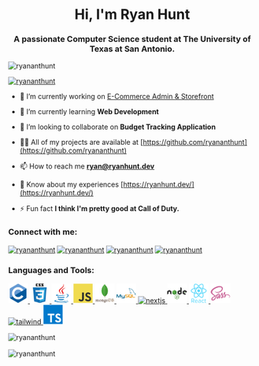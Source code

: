 <h1 align="center">Hi, I'm Ryan Hunt</h1>
<h3 align="center">A passionate Computer Science student at The University of Texas at San Antonio.</h3>

<p align="left"> <img src="https://komarev.com/ghpvc/?username=ryananthunt&label=Profile%20views&color=0e75b6&style=flat" alt="ryananthunt" /> </p>

<p align="left"> <a href="https://twitter.com/ryananthunt" target="blank"><img src="https://img.shields.io/twitter/follow/ryananthunt?logo=twitter&style=for-the-badge" alt="ryananthunt" /></a> </p>

- 🔭 I’m currently working on [E-Commerce Admin & Storefront](https://github.com/ryananthunt/crispydough-admin-cms)

- 🌱 I’m currently learning **Web Development**

- 👯 I’m looking to collaborate on **Budget Tracking Application**

- 👨‍💻 All of my projects are available at [https://github.com/ryananthunt](https://github.com/ryananthunt)

- 📫 How to reach me **ryan@ryanhunt.dev**

- 📄 Know about my experiences [https://ryanhunt.dev/](https://ryanhunt.dev/)

- ⚡ Fun fact **I think I'm pretty good at Call of Duty.**

<h3 align="left">Connect with me:</h3>
<p align="left">
<a href="https://twitter.com/ryananthunt" target="blank"><img align="center" src="https://raw.githubusercontent.com/rahuldkjain/github-profile-readme-generator/master/src/images/icons/Social/twitter.svg" alt="ryananthunt" height="30" width="40" /></a>
<a href="https://linkedin.com/in/ryananthunt" target="blank"><img align="center" src="https://raw.githubusercontent.com/rahuldkjain/github-profile-readme-generator/master/src/images/icons/Social/linked-in-alt.svg" alt="ryananthunt" height="30" width="40" /></a>
<a href="https://instagram.com/ryananthunt" target="blank"><img align="center" src="https://raw.githubusercontent.com/rahuldkjain/github-profile-readme-generator/master/src/images/icons/Social/instagram.svg" alt="ryananthunt" height="30" width="40" /></a>
<a href="https://www.hackerrank.com/ryananthunt" target="blank"><img align="center" src="https://raw.githubusercontent.com/rahuldkjain/github-profile-readme-generator/master/src/images/icons/Social/hackerrank.svg" alt="ryananthunt" height="30" width="40" /></a>
</p>

<h3 align="left">Languages and Tools:</h3>
<p align="left"> <a href="https://www.cprogramming.com/" target="_blank" rel="noreferrer"> <img src="https://raw.githubusercontent.com/devicons/devicon/master/icons/c/c-original.svg" alt="c" width="40" height="40"/> </a> <a href="https://www.w3schools.com/css/" target="_blank" rel="noreferrer"> <img src="https://raw.githubusercontent.com/devicons/devicon/master/icons/css3/css3-original-wordmark.svg" alt="css3" width="40" height="40"/> </a> <a href="https://www.java.com" target="_blank" rel="noreferrer"> <img src="https://raw.githubusercontent.com/devicons/devicon/master/icons/java/java-original.svg" alt="java" width="40" height="40"/> </a> <a href="https://developer.mozilla.org/en-US/docs/Web/JavaScript" target="_blank" rel="noreferrer"> <img src="https://raw.githubusercontent.com/devicons/devicon/master/icons/javascript/javascript-original.svg" alt="javascript" width="40" height="40"/> </a> <a href="https://www.mongodb.com/" target="_blank" rel="noreferrer"> <img src="https://raw.githubusercontent.com/devicons/devicon/master/icons/mongodb/mongodb-original-wordmark.svg" alt="mongodb" width="40" height="40"/> </a> <a href="https://www.mysql.com/" target="_blank" rel="noreferrer"> <img src="https://raw.githubusercontent.com/devicons/devicon/master/icons/mysql/mysql-original-wordmark.svg" alt="mysql" width="40" height="40"/> </a> <a href="https://nextjs.org/" target="_blank" rel="noreferrer"> <img src="https://cdn.worldvectorlogo.com/logos/nextjs-2.svg" alt="nextjs" width="40" height="40"/> </a> <a href="https://nodejs.org" target="_blank" rel="noreferrer"> <img src="https://raw.githubusercontent.com/devicons/devicon/master/icons/nodejs/nodejs-original-wordmark.svg" alt="nodejs" width="40" height="40"/> </a> <a href="https://reactjs.org/" target="_blank" rel="noreferrer"> <img src="https://raw.githubusercontent.com/devicons/devicon/master/icons/react/react-original-wordmark.svg" alt="react" width="40" height="40"/> </a> <a href="https://sass-lang.com" target="_blank" rel="noreferrer"> <img src="https://raw.githubusercontent.com/devicons/devicon/master/icons/sass/sass-original.svg" alt="sass" width="40" height="40"/> </a> <a href="https://tailwindcss.com/" target="_blank" rel="noreferrer"> <img src="https://www.vectorlogo.zone/logos/tailwindcss/tailwindcss-icon.svg" alt="tailwind" width="40" height="40"/> </a> <a href="https://www.typescriptlang.org/" target="_blank" rel="noreferrer"> <img src="https://raw.githubusercontent.com/devicons/devicon/master/icons/typescript/typescript-original.svg" alt="typescript" width="40" height="40"/> </a> </p>

<p><img align="center" src="https://github-readme-stats.vercel.app/api/top-langs?username=ryananthunt&show_icons=true&locale=en&layout=compact" alt="ryananthunt" /></p>

<p><img align="center" src="https://github-readme-streak-stats.herokuapp.com/?user=ryananthunt&" alt="ryananthunt" /></p>
